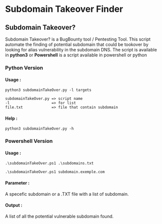 # Subdomain Takeover Finder

## Subdomain Takeover? 

Subdomain Takeover? is a BugBounty tool / Pentesting Tool. This script automate the finding of potential subdomain that could be tookover by looking for alias vulnerability in the subdomain DNS. The script is available in **python3** or **Powershell** is a script available in powershell or python 

### **Python Version** 

#### **Usage :**
    
    python3 subdomainTakeOver.py -l targets

    subdomainTakeOver.py => script name
    -l                   => for list 
    file.txt             => file that contain subdomain

#### **Help :**
    python3 subdomainTakeOver.py -h

### **Powershell Version** 


#### **Usage :**

    .\subdomainTakeOver.ps1 .\subdomains.txt

    .\subdomainTakeOver.ps1 subdomain.exemple.com

#### **Parameter :**
A specefic subdomain or a .TXT file with a list of subdomain.
 
#### **Output :**
A list of all the potential vulnerable subdomain found. 
